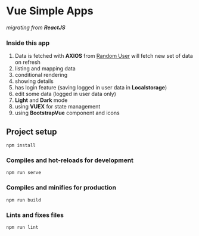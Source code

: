 # Vue Simple Apps 
*migrating from **ReactJS***

### Inside this app
1. Data is fetched with **AXIOS** from [Random User](randomuser.me) will fetch new set of data on refresh
2. listing and mapping data
3. conditional rendering
4. showing details
5. has login feature (saving logged in user data in **Localstorage**)
6. edit some data (logged in user data only)
7. **Light** and **Dark** mode
8. using **VUEX** for state management
9. using **BootstrapVue** component and icons

## Project setup
```
npm install
```

### Compiles and hot-reloads for development
```
npm run serve
```

### Compiles and minifies for production
```
npm run build
```

### Lints and fixes files
```
npm run lint
```
